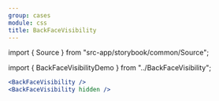 ```yaml
---
group: cases
module: css
title: BackFaceVisibility
---
```


import { Source } from "src-app/storybook/common/Source";

import { BackFaceVisibilityDemo } from "../BackFaceVisibility";

<BackFaceVisibilityDemo />

```jsx
<BackFaceVisibility />
<BackFaceVisibility hidden />
```

<Source path="cases/css/BackFaceVisibility.tsx" />
